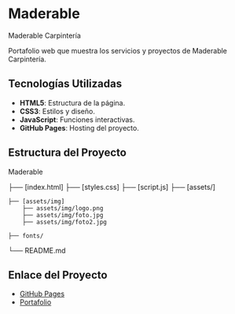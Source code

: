 # Maderable

 Maderable Carpintería

Portafolio web que muestra los servicios y proyectos de Maderable Carpintería.

## Tecnologías Utilizadas

- **HTML5**: Estructura de la página.
- **CSS3**: Estilos y diseño.
- **JavaScript**: Funciones interactivas.
- **GitHub Pages**: Hosting del proyecto.

## Estructura del Proyecto

Maderable

├── [index.html]
├── [styles.css]
├── [script.js]
├── [assets/]

    ├── [assets/img]
        ├── assets/img/logo.png
        ├── assets/img/foto.jpg
        ├── assets/img/foto2.jpg
    
    ├── fonts/
└── README.md

## Enlace del Proyecto

- [GitHub Pages][def]
- [Portafolio][def]

[def]: https://maderable.github.io/Maderable/
